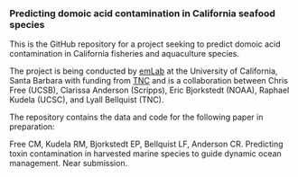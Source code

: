 ### Predicting domoic acid contamination in California seafood species

This is the GitHub repository for a project seeking to predict domoic acid contamination in California fisheries and aquaculture species.

The project is being conducted by [emLab](http://emlab.msi.ucsb.edu/) at the University of California, Santa Barbara with funding from [TNC](https://www.nature.org/en-us/) and is a collaboration between Chris Free (UCSB), Clarissa Anderson (Scripps), Eric Bjorkstedt (NOAA), Raphael Kudela (UCSC), and Lyall Bellquist (TNC).

The repository contains the data and code for the following paper in preparation:

Free CM, Kudela RM, Bjorkstedt EP, Bellquist LF, Anderson CR. Predicting toxin contamination in harvested marine species to guide dynamic ocean management. Near submission.
